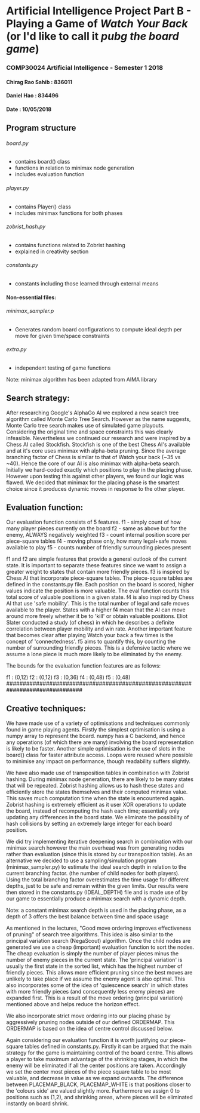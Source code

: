 # Artificial Intelligence Project Part B - Playing a Game of *Watch Your Back* (or I'd like to call it *pubg the board game*)

### COMP30024 Artificial Intelligence - Semester 1 2018

#### Chirag Rao Sahib      : 836011
#### Daniel Hao            : 834496
#### Date                  : 10/05/2018


##                                Program structure

###### board.py        
- contains board() class
- functions in relation to minimax node generation
- includes evaluation function
###### player.py       
- contains Player() class
- includes minimax functions for both phases
###### zobrist_hash.py 
- contains functions related to Zobrist hashing
- explained in creativity section
###### constants.py    
- constants including those learned through external means

#### Non-essential files:
###### minimax_sampler.p
- Generates random board configurations to compute ideal depth per move for given time/space constraints
###### extra.py         
- independent testing of game functions

Note: minimax algorithm has been adapted from AIMA library




##                                Search strategy:

After researching Google's AlphaGo AI we explored a new search tree algorithm
called Monte Carlo Tree Search. However as the name suggests, Monte Carlo tree
search makes use of simulated game playouts. Considering the original time and
space constraints this was clearly infeasible. Nevertheless we continued our
research and were inspired by a Chess AI called Stockfish. Stockfish is one of
the best Chess AI's available and at it's core uses minimax with alpha-beta
pruning. Since the average branching factor of Chess is similar to that of
Watch your back (~35 vs ~40). Hence the core of our AI is also minimax with
alpha-beta search. Initially we hard-coded exactly which positions to play
in the placing phase. However upon testing this against other players, we found
our logic was flawed. We decided that minimax for the placing phase is the
smartest choice since it produces dynamic moves in response to the other
player.



 ##                                Evaluation function:

Our evaluation function consists of 5 features.
f1 - simply count of how many player pieces currently on the board
f2 - same as above but for the enemy, ALWAYS negatively weighted
f3 - count internal position score per piece-square tables
f4 - moving phase only, how many legal+safe moves available to play
f5 - counts number of friendly surrounding pieces present

f1 and f2 are simple features that provide a general outlook of the current
state. It is important to separate these features since we want to assign a
greater weight to states that contain more friendly pieces. f3 is inspired
by Chess AI that incorporate piece-square tables. The piece-square tables are
defined in the constants.py file. Each position on the board is scored,
higher values indicate the position is more valuable. The eval function counts
this total score of valuable positions in a given state. f4 is also inspired
by Chess AI that use 'safe mobility'. This is the total number of legal and
safe moves available to the player. States with a higher f4 mean that the AI
can move around more freely whether it be to 'kill' or obtain valuable
positions. Eliot Slater conducted a study (of chess) in which he describes a
definite correlation between player mobility and win rate. Another important
feature that becomes clear after playing Watch your back a few times is the
concept of 'connectedness'. f5 aims to quantify this, by counting the number
of surrounding friendly pieces. This is a defensive tactic where we assume a
lone piece is much more likely to be eliminated by the enemy.

The bounds for the evaluation function features are as follows:

f1 : (0,12)
f2 : (0,12)
f3 : (0,36)
f4 : (0,48)
f5 : (0,48)
###############################################################################

##                              Creative techniques:

We have made use of a variety of optimisations and techniques commonly found in
game playing agents. Firstly the simplest optimisation is using a numpy array
to represent the board. numpy has a C backend, and hence any operations
(of which there are many) involving the board representation is likely to be
faster. Another simple optimisation is the use of slots in the board() class
for faster attribute access. Loops were reused where possible to minimise
any impact on performance, though readability suffers slightly.

We have also made use of transposition tables in combination with Zobrist
hashing. During minimax node generation, there are likely to be many states
that will be repeated. Zobrist hashing allows us to hash these states and
efficiently store the states themselves and their computed minimax value. This
saves much computation time when the state is encountered again. Zobrist
hashing is extremely efficient as it user XOR operations to update the board,
instead of recomputing the hash each time; essentially only updating any
differences in the board state. We eliminate the possibility of hash collisions
by setting an extremely large integer for each board position.

We did try implementing iterative deepening search in combination with our
minimax search however the main overhead was from generating nodes rather than
evaluation (since this is stored by our transposition table). As an alternative
we decided to use a sampling/simulation program (minimax_sampler.py) to
estimate the ideal search depth in relation to the current branching factor.
(the number of child nodes for both players). Using the total branching factor
overestimates the time usage for different depths, just to be safe and remain
within the given limits. Our results were then stored in the constants.py
(IDEAL_DEPTH) file and is made use of by our game to essentially produce a
minimax search with a dynamic depth.

Note: a constant minimax search depth is used in the placing phase, as a depth
of 3 offers the best balance between time and space usage

As mentioned in the lectures, "Good move ordering improves effectiveness of
pruning" of search tree algorithms. This idea is also similar to the principal
variation search (NegaScout) algorithm. Once the child nodes are generated
we use a cheap (important) evaluation function to sort the nodes. The cheap
evaluation is simply the number of player pieces minus the number of enemy
pieces in the current state. The 'principal variation' is usually the first
state in the sorted list, which has the highest number of friendly pieces. This
allows more efficient pruning since the best moves are unlikely to take place
if we assume the enemy agent is also optimal. This also incorporates some of
the idea of 'quiescence search' in which states with more friendly pieces
(and consequently less enemy pieces) are expanded first. This is a result of
the move ordering (principal variation) mentioned above and helps reduce the
horizon effect.

We also incorporate strict move ordering into our placing phase by aggressively
pruning nodes outside of our defined ORDERMAP. This ORDERMAP is based on the
idea of centre control discussed below.

Again considering our evaluation function it is worth justifying our
piece-square tables defined in constants.py. Firstly it can be argued that the
main strategy for the game is maintaining control of the board centre. This
allows a player to take maximum advantage of the shrinking stages, in which
the enemy will be eliminated if all the center positions are taken.
Accordingly we set the center most pieces of the piece square table to be most
valuable, and decrease in value as we expand outwards. The difference between
PLACEMAP_BLACK, PLACEMAP_WHITE is that positions closer to the 'colours side'
are valued slightly more. Furthermore we assign 0 to positions such as (1,2),
and shrinking areas, where pieces will be eliminated instantly on board shrink.



